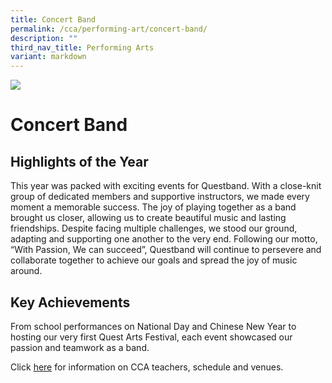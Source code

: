 ```yaml
---
title: Concert Band
permalink: /cca/performing-art/concert-band/
description: ""
third_nav_title: Performing Arts
variant: markdown
---
```

![](/images/CCA/band.png)


Concert Band
============



**Highlights of the Year**
----------
This year was packed with exciting events for
Questband. With a close-knit group of dedicated
members and supportive instructors, we
made every moment a memorable success.
The joy of playing together as a band brought
us closer, allowing us to create beautiful
music and lasting friendships. Despite facing
multiple challenges, we stood our ground,
adapting and supporting one another to the
very end. Following our motto, “With Passion,
We can succeed”, Questband will continue
to persevere and collaborate together to
achieve our goals and spread the joy of music
around.


**Key Achievements**
-------------------------------

From school performances on
National Day and Chinese New Year to hosting
our very first Quest Arts Festival, each event
showcased our passion and teamwork as a
band.


Click [here](https://www.queenstownsec.moe.edu.sg/cca-scheduled-venues/) for information on CCA teachers, schedule and venues.



